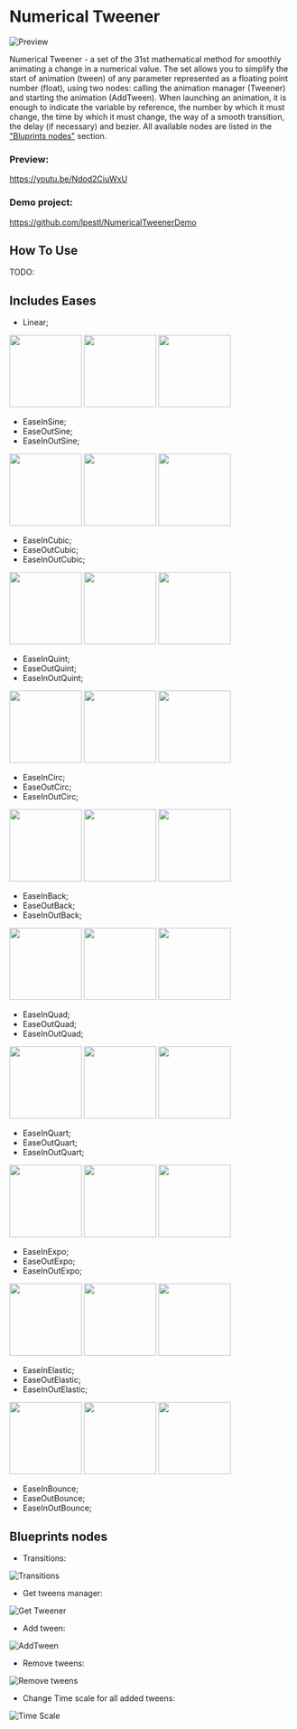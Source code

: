 # Numerical Tweener

![Preview](media/preview.gif)

Numerical Tweener - a set of the 31st mathematical method for smoothly animating a change in a numerical value. The set allows you to simplify the start of animation (tween) of any parameter represented as a floating point number (float), using two nodes: calling the animation manager (Tweener) and starting the animation (AddTween). When launching an animation, it is enough to indicate the variable by reference, the number by which it must change, the time by which it must change, the way of a smooth transition, the delay (if necessary) and bezier. All available nodes are listed in the ["Bluprints nodes"](#Blueprints-nodes) section.

### Preview:

https://youtu.be/Ndod2CiuWxU

### Demo project:

https://github.com/lpestl/NumericalTweenerDemo

## How To Use

TODO:

## Includes Eases

* Linear;

<img src="Resources/Graphics/EaseInSine.png" width="128">
<img src="Resources/Graphics/EaseOutSine.png" width="128">
<img src="Resources/Graphics/EaseInOutSine.png" width="128">

* EaseInSine;
* EaseOutSine;		
* EaseInOutSine;	

<img src="Resources/Graphics/EaseInCubic.png" width="128">
<img src="Resources/Graphics/EaseOutCubic.png" width="128">
<img src="Resources/Graphics/EaseInOutCubic.png" width="128">

* EaseInCubic;		
* EaseOutCubic;	
* EaseInOutCubic;	

<img src="Resources/Graphics/EaseInQuint.png" width="128">
<img src="Resources/Graphics/EaseOutQuint.png" width="128">
<img src="Resources/Graphics/EaseInOutQuint.png" width="128">

* EaseInQuint;		
* EaseOutQuint;	
* EaseInOutQuint;	

<img src="Resources/Graphics/EaseInCirc.png" width="128">
<img src="Resources/Graphics/EaseOutCirc.png" width="128">
<img src="Resources/Graphics/EaseInOutCirc.png" width="128">

* EaseInCirc;		
* EaseOutCirc;		
* EaseInOutCirc;	

<img src="Resources/Graphics/EaseInBack.png" width="128">
<img src="Resources/Graphics/EaseOutBack.png" width="128">
<img src="Resources/Graphics/EaseInOutBack.png" width="128">

* EaseInBack;		
* EaseOutBack;		
* EaseInOutBack;	

<img src="Resources/Graphics/EaseInQuad.png" width="128">
<img src="Resources/Graphics/EaseOutQuad.png" width="128">
<img src="Resources/Graphics/EaseInOutQuad.png" width="128">

* EaseInQuad;		
* EaseOutQuad;		
* EaseInOutQuad;	

<img src="Resources/Graphics/EaseInQuart.png" width="128">
<img src="Resources/Graphics/EaseOutQuart.png" width="128">
<img src="Resources/Graphics/EaseInOutQuart.png" width="128">

* EaseInQuart;		
* EaseOutQuart;	
* EaseInOutQuart;	

<img src="Resources/Graphics/EaseInExpo.png" width="128">
<img src="Resources/Graphics/EaseOutExpo.png" width="128">
<img src="Resources/Graphics/EaseInOutExpo.png" width="128">

* EaseInExpo;		
* EaseOutExpo;		
* EaseInOutExpo;	

<img src="Resources/Graphics/EaseInElastic.png" width="128">
<img src="Resources/Graphics/EaseOutElastic.png" width="128">
<img src="Resources/Graphics/EaseInOutElastic.png" width="128">

* EaseInElastic;	
* EaseOutElastic;	
* EaseInOutElastic;

<img src="Resources/Graphics/EaseInBounce.png" width="128">
<img src="Resources/Graphics/EaseOutBounce.png" width="128">
<img src="Resources/Graphics/EaseInOutBounce.png" width="128">

* EaseInBounce;	
* EaseOutBounce;	
* EaseInOutBounce;	

## Blueprints nodes

* Transitions:

![Transitions](media/TransitionCasses.png)

* Get tweens manager:

![Get Tweener](media/GetTweener.png)

* Add tween:

![AddTween](media/AvailableTweens.png)

* Remove tweens:

![Remove tweens](media/RemoveTweens.png)

* Change Time scale for all added tweens:

![Time Scale](media/TimeScale.png)